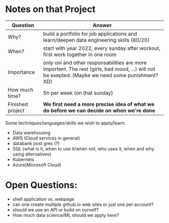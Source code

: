 # Notes on that Project
|Question|Answer|
|---|---|
|Why?|build a portfolio for job applications and learn/deepen data engineering skills (80/20)|
|When?|start with year 2022, every sunday after workout, first work together in one room|
|Importance|only uni and other responsabilities are more importent. The rest (girls, bad mood, ...) will not be exepted. (Maybe we need some punishment? XD)
|How much time?|5h per week (on that sunday)|
|Finished project| __We first need a more precise idea of what we do before we can decide on when we're done__|

Some techniques/languages/skills we wish to apply/learn:
- Data warehousing
- AWS (Cloud services in general)
- databank post gres (?)
- SQL (what is it, when to use it/when not, who uses it, when and why using alternatives)
- Kubernets
- Azure(Microsoft Cloud)
# Open Questions:
- shell application vs. webpage
- can one create multiple github.io web sites or just one per account?
- should we use an API or build on ourself?
- How much data science/ML should we apply here?

